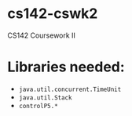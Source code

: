 # cs142-cswk2
CS142 Coursework II


# Libraries needed:
* `java.util.concurrent.TimeUnit`  
* `java.util.Stack`  
* `controlP5.*`  
